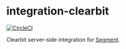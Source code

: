 # integration-clearbit

[![CircleCI](https://circleci.com/gh/segment-integrations/integration-clearbit.svg?style=shield&circle-token=86c0315a07433639efa8135826f8390ad2e8c279)](https://circleci.com/gh/segment-integrations/integration-clearbit)
  
Clearbit server-side integration for [Segment](https://segment.com).
